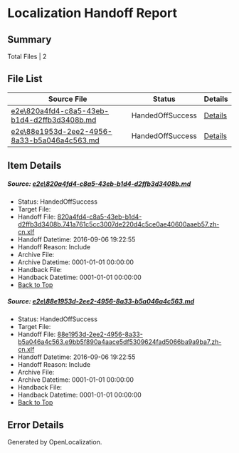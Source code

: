 # <a name='report-top'></a> Localization Handoff Report

## Summary
 Total Files | 2

## File List
 Source File | Status | Details 
 ----------- | ------ | ------- 
 [e2e\820a4fd4-c8a5-43eb-b1d4-d2ffb3d3408b.md](https://github.com/OpenLocalizationTestOrg/ol-test0/blob/5667979eb34d41b2a18ae2ea26742558d1d52bfc/e2e/820a4fd4-c8a5-43eb-b1d4-d2ffb3d3408b.md) | HandedOffSuccess | [Details](#489b56ac3023e76c9b99ff2d1d7159039a66d9f31)
 [e2e\88e1953d-2ee2-4956-8a33-b5a046a4c563.md](https://github.com/OpenLocalizationTestOrg/ol-test0/blob/5667979eb34d41b2a18ae2ea26742558d1d52bfc/e2e/88e1953d-2ee2-4956-8a33-b5a046a4c563.md) | HandedOffSuccess | [Details](#1ccae962258a656e715c83a55516b6ffc6dac1ae2)

## Item Details
##### <a name='489b56ac3023e76c9b99ff2d1d7159039a66d9f31'></a> Source: [e2e\820a4fd4-c8a5-43eb-b1d4-d2ffb3d3408b.md](https://github.com/OpenLocalizationTestOrg/ol-test0/blob/5667979eb34d41b2a18ae2ea26742558d1d52bfc/e2e/820a4fd4-c8a5-43eb-b1d4-d2ffb3d3408b.md)
* Status: HandedOffSuccess
* Target File: 
* Handoff File: [820a4fd4-c8a5-43eb-b1d4-d2ffb3d3408b.741a761c5cc3007de220d4c5ce0ae40600aaeb57.zh-cn.xlf](https://github.com/OpenLocalizationTestOrg/ol-test0-handoff/blob/07718ad173a20abfe83caece0af7bfb26b975965/ol-handoff/OpenLocalizationTestOrg/ol-test0-zhcn/ci/ht/820a4fd4-c8a5-43eb-b1d4-d2ffb3d3408b.741a761c5cc3007de220d4c5ce0ae40600aaeb57.zh-cn.xlf)
* Handoff Datetime: 2016-09-06 19:22:55
* Handoff Reason: Include
* Archive File: 
* Archive Datetime: 0001-01-01 00:00:00
* Handback File: 
* Handback Datetime: 0001-01-01 00:00:00
* [Back to Top](#report-top)

##### <a name='1ccae962258a656e715c83a55516b6ffc6dac1ae2'></a> Source: [e2e\88e1953d-2ee2-4956-8a33-b5a046a4c563.md](https://github.com/OpenLocalizationTestOrg/ol-test0/blob/5667979eb34d41b2a18ae2ea26742558d1d52bfc/e2e/88e1953d-2ee2-4956-8a33-b5a046a4c563.md)
* Status: HandedOffSuccess
* Target File: 
* Handoff File: [88e1953d-2ee2-4956-8a33-b5a046a4c563.e9bb5f890a4aace5df5309624fad5066ba9a9ba7.zh-cn.xlf](https://github.com/OpenLocalizationTestOrg/ol-test0-handoff/blob/07718ad173a20abfe83caece0af7bfb26b975965/ol-handoff/OpenLocalizationTestOrg/ol-test0-zhcn/ci/ht/88e1953d-2ee2-4956-8a33-b5a046a4c563.e9bb5f890a4aace5df5309624fad5066ba9a9ba7.zh-cn.xlf)
* Handoff Datetime: 2016-09-06 19:22:55
* Handoff Reason: Include
* Archive File: 
* Archive Datetime: 0001-01-01 00:00:00
* Handback File: 
* Handback Datetime: 0001-01-01 00:00:00
* [Back to Top](#report-top)


## Error Details

Generated by OpenLocalization.
